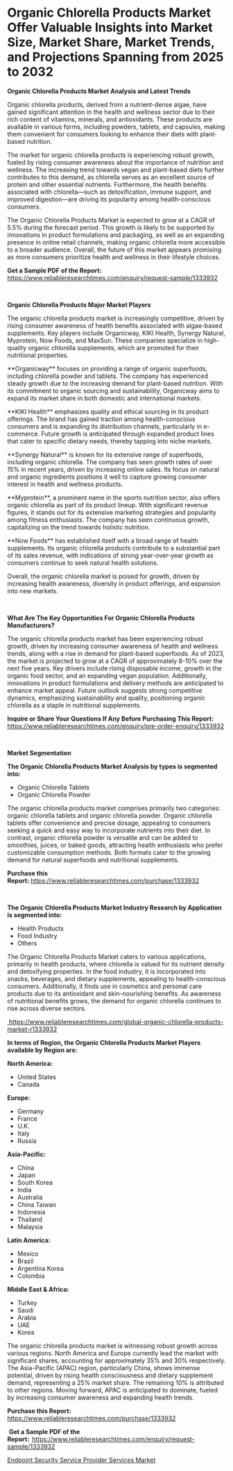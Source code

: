 <p><h1>Organic Chlorella Products Market Offer Valuable Insights into Market Size, Market Share, Market Trends, and Projections Spanning from 2025 to 2032</h1></p><p><strong>Organic Chlorella Products Market Analysis and Latest Trends</strong></p>
<p><p>Organic chlorella products, derived from a nutrient-dense algae, have gained significant attention in the health and wellness sector due to their rich content of vitamins, minerals, and antioxidants. These products are available in various forms, including powders, tablets, and capsules, making them convenient for consumers looking to enhance their diets with plant-based nutrition.</p><p>The market for organic chlorella products is experiencing robust growth, fueled by rising consumer awareness about the importance of nutrition and wellness. The increasing trend towards vegan and plant-based diets further contributes to this demand, as chlorella serves as an excellent source of protein and other essential nutrients. Furthermore, the health benefits associated with chlorella—such as detoxification, immune support, and improved digestion—are driving its popularity among health-conscious consumers.</p><p>The Organic Chlorella Products Market is expected to grow at a CAGR of 5.5% during the forecast period. This growth is likely to be supported by innovations in product formulations and packaging, as well as an expanding presence in online retail channels, making organic chlorella more accessible to a broader audience. Overall, the future of this market appears promising as more consumers prioritize health and wellness in their lifestyle choices.</p></p>
<p><strong>Get a Sample PDF of the Report:&nbsp;</strong> <a href="https://www.reliableresearchtimes.com/enquiry/request-sample/1333932?utm_campaign=3548&utm_medium=2&utm_source=Github&utm_content=ia&utm_term=24032025&utm_id=organic-chlorella-products">https://www.reliableresearchtimes.com/enquiry/request-sample/1333932</a></p>
<p>&nbsp;</p>
<p><strong>Organic Chlorella Products Major Market Players</strong></p>
<p><p>The organic chlorella products market is increasingly competitive, driven by rising consumer awareness of health benefits associated with algae-based supplements. Key players include Organicway, KIKI Health, Synergy Natural, Myprotein, Now Foods, and MaxSun. These companies specialize in high-quality organic chlorella supplements, which are promoted for their nutritional properties.</p><p>**Organicway** focuses on providing a range of organic superfoods, including chlorella powder and tablets. The company has experienced steady growth due to the increasing demand for plant-based nutrition. With its commitment to organic sourcing and sustainability, Organicway aims to expand its market share in both domestic and international markets.</p><p>**KIKI Health** emphasizes quality and ethical sourcing in its product offerings. The brand has gained traction among health-conscious consumers and is expanding its distribution channels, particularly in e-commerce. Future growth is anticipated through expanded product lines that cater to specific dietary needs, thereby tapping into niche markets.</p><p>**Synergy Natural** is known for its extensive range of superfoods, including organic chlorella. The company has seen growth rates of over 15% in recent years, driven by increasing online sales. Its focus on natural and organic ingredients positions it well to capture growing consumer interest in health and wellness products.</p><p>**Myprotein**, a prominent name in the sports nutrition sector, also offers organic chlorella as part of its product lineup. With significant revenue figures, it stands out for its extensive marketing strategies and popularity among fitness enthusiasts. The company has seen continuous growth, capitalizing on the trend towards holistic nutrition.</p><p>**Now Foods** has established itself with a broad range of health supplements. Its organic chlorella products contribute to a substantial part of its sales revenue, with indications of strong year-over-year growth as consumers continue to seek natural health solutions. </p><p>Overall, the organic chlorella market is poised for growth, driven by increasing health awareness, diversity in product offerings, and expansion into new markets.</p></p>
<p>&nbsp;</p>
<p><strong>What Are The Key Opportunities For Organic Chlorella Products Manufacturers?</strong></p>
<p><p>The organic chlorella products market has been experiencing robust growth, driven by increasing consumer awareness of health and wellness trends, along with a rise in demand for plant-based superfoods. As of 2023, the market is projected to grow at a CAGR of approximately 8-10% over the next five years. Key drivers include rising disposable income, growth in the organic food sector, and an expanding vegan population. Additionally, innovations in product formulations and delivery methods are anticipated to enhance market appeal. Future outlook suggests strong competitive dynamics, emphasizing sustainability and quality, positioning organic chlorella as a staple in nutritional supplements.</p></p>
<p><strong>Inquire or Share Your Questions If Any Before Purchasing This Report:</strong> <a href="https://www.reliableresearchtimes.com/enquiry/pre-order-enquiry/1333932?utm_campaign=3548&utm_medium=2&utm_source=Github&utm_content=ia&utm_term=24032025&utm_id=organic-chlorella-products">https://www.reliableresearchtimes.com/enquiry/pre-order-enquiry/1333932</a></p>
<p>&nbsp;</p>
<p><strong>Market Segmentation</strong></p>
<p><strong>The Organic Chlorella Products Market Analysis by types is segmented into:</strong></p>
<p><ul><li>Organic Chlorella Tablets</li><li>Organic Chlorella Powder</li></ul></p>
<p><p>The organic chlorella products market comprises primarily two categories: organic chlorella tablets and organic chlorella powder. Organic chlorella tablets offer convenience and precise dosage, appealing to consumers seeking a quick and easy way to incorporate nutrients into their diet. In contrast, organic chlorella powder is versatile and can be added to smoothies, juices, or baked goods, attracting health enthusiasts who prefer customizable consumption methods. Both formats cater to the growing demand for natural superfoods and nutritional supplements.</p></p>
<p><strong>Purchase this Report:&nbsp;</strong><a href="https://www.reliableresearchtimes.com/purchase/1333932?utm_campaign=3548&utm_medium=2&utm_source=Github&utm_content=ia&utm_term=24032025&utm_id=organic-chlorella-products">https://www.reliableresearchtimes.com/purchase/1333932</a></p>
<p>&nbsp;</p>
<p><strong>The Organic Chlorella Products Market Industry Research by Application is segmented into:</strong></p>
<p><ul><li>Health Products</li><li>Food Industry</li><li>Others</li></ul></p>
<p><p>The Organic Chlorella Products Market caters to various applications, primarily in health products, where chlorella is valued for its nutrient density and detoxifying properties. In the food industry, it is incorporated into snacks, beverages, and dietary supplements, appealing to health-conscious consumers. Additionally, it finds use in cosmetics and personal care products due to its antioxidant and skin-nourishing benefits. As awareness of nutritional benefits grows, the demand for organic chlorella continues to rise across diverse sectors.</p></p>
<p><a href="https://www.reliableresearchtimes.com/global-organic-chlorella-products-market-r1333932?utm_campaign=3548&utm_medium=2&utm_source=Github&utm_content=ia&utm_term=24032025&utm_id=organic-chlorella-products">&nbsp;https://www.reliableresearchtimes.com/global-organic-chlorella-products-market-r1333932</a></p>
<p><strong>In terms of Region, the Organic Chlorella Products Market Players available by Region are:</strong></p>
<p>
    <p> <strong> North America: </strong>
        <ul>
            <li>United States</li>
            <li>Canada</li>
        </ul>
        </p> 
    <p> <strong> Europe: </strong>
        <ul>
            <li>Germany</li>
            <li>France</li>
            <li>U.K.</li>
            <li>Italy</li>
            <li>Russia</li>
        </ul>
        </p> 
    <p> <strong> Asia-Pacific: </strong>
        <ul>
            <li>China</li>
            <li>Japan</li>
            <li>South Korea</li>
            <li>India</li>
            <li>Australia</li>
            <li>China Taiwan</li>
            <li>Indonesia</li>
            <li>Thailand</li>
            <li>Malaysia</li>
        </ul>
        </p> 
    <p> <strong> Latin America: </strong>
        <ul>
            <li>Mexico</li>
            <li>Brazil</li>
            <li>Argentina Korea</li>
            <li>Colombia</li>
        </ul>
        </p> 
    <p> <strong> Middle East & Africa: </strong>
        <ul>
            <li>Turkey</li>
            <li>Saudi</li>
            <li>Arabia</li>
            <li>UAE</li>
            <li>Korea</li>
        </ul>
    </p>
    </p>
<p><p>The organic chlorella products market is witnessing robust growth across various regions. North America and Europe currently lead the market with significant shares, accounting for approximately 35% and 30% respectively. The Asia-Pacific (APAC) region, particularly China, shows immense potential, driven by rising health consciousness and dietary supplement demand, representing a 25% market share. The remaining 10% is attributed to other regions. Moving forward, APAC is anticipated to dominate, fueled by increasing consumer awareness and expanding health trends.</p></p>
<p><strong>Purchase this Report: </strong><a href="https://www.reliableresearchtimes.com/purchase/1333932?utm_campaign=3548&utm_medium=2&utm_source=Github&utm_content=ia&utm_term=24032025&utm_id=organic-chlorella-products">https://www.reliableresearchtimes.com/purchase/1333932</a></p>
<p>&nbsp;<strong>Get a Sample PDF of the Report:&nbsp;&nbsp;</strong><a href="https://www.reliableresearchtimes.com/enquiry/request-sample/1333932?utm_campaign=3548&utm_medium=2&utm_source=Github&utm_content=ia&utm_term=24032025&utm_id=organic-chlorella-products">https://www.reliableresearchtimes.com/enquiry/request-sample/1333932</a></p>
<p><strong></strong></p>
<p><p><a href="https://github.com/anesimazikpd/Market-Research-Report-List-1/blob/main/endpoint-security-service-provider-services-market.md?utm_campaign=3548&utm_medium=2&utm_source=Github&utm_content=ia&utm_term=24032025&utm_id=organic-chlorella-products">Endpoint Security Service Provider Services Market</a></p></p>